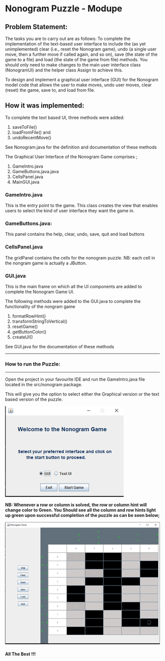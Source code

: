 # Nonogram Puzzle - Modupe

## Problem Statement:
The tasks you are to carry out are as follows:
To complete the implementation of the text-based user interface to include the (as yet unimplemented) clear 
(i.e., reset the Nonogram game), undo (a single user move, then a further move if called again, and so on), 
save (the state of the game to a file) and load (the state of the game from file) methods. 
You should only need to make changes to the main user interface class (NonogramUI) and the helper class Assign to achieve this.


To design and implement a graphical user interface (GUI) for the Nonogram model code that allows the user to make moves, 
undo user moves, clear (reset) the game, save to, and load from file.

## How it was implemented:
To complete the text based UI, three methods were added:
1. saveToFile()
2. loadFromFile() and 
3. undoRecentMove()

See Nonogram.java for the definition and documentation of these methods

The Graphical User Interface of the Nonogram Game comprises ;
1. GameIntro.java
2. GameButtons.java.java
3. CellsPanel.java
4. MainGUI.java

### GameIntro.java
This is the entry point to the game. This class creates the view that enables users
to select the kind of user interface they want the game in. 

### GameButtons.java:
This panel contains the help, clear, undo, save, quit and load buttons

### CellsPanel.java
The gridPanel contains the cells for the nonogram puzzle.
NB: each cell in the nongram game is actually a JButton. 

### GUI.java
This is the main frame on which all the UI components are added to complete the Nonogram Game UI.

The following methods were added to the GUI.java to complete the functionality of the nongram game
1. formatRowHint()
2. transformStringToVertical()
3. resetGame()
4. getButtonColor()
5. createUI()

See GUI.java for the documentation of these methods

___
### How to run the Puzzle:
___
Open the project in your favourite IDE and run the GameIntro.java file located in the 
src/nonogram package.

This will give you the option to select either the Graphical version or the text based version of 
the puzzle. 

![img.png](img.png)

**NB: Whenever a row or column is solved, the row or column hint will change color to Green.
You Should see all the column and row hints light up green upon successful completion of the puzzle as
can be seen below;** 

![img_1.png](img_1.png)




 
 

#### All The Best !!!
